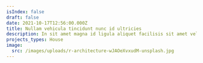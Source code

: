 ```yaml
---
isIndex: false
draft: false
date: 2021-10-17T12:56:00.000Z
title: Nullam vehicula tincidunt nunc id ultricies
description: In sit amet magna id ligula aliquet facilisis sit amet vel sapien.
projects_types: House
image:
  src: /images/uploads/r-architecture-wJAOeXvxudM-unsplash.jpg
---
```

